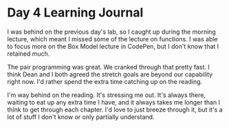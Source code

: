 # Day 4 Learning Journal

I was behind on the previous day's lab, so I caught up during the morning lecture, which meant I missed some of the lecture on functions. I was able to focus more on the Box Model lecture in CodePen, but I don't know that I retained much.

The pair programming was great. We cranked through that pretty fast. I think Dean and I both agreed the stretch goals are beyond our capability right now. I'd rather spend the extra time catching up on the reading.

I'm way behind on the reading. It's stressing me out. It's always there, waiting to eat up any extra time I have, and it always takes me longer than I think to get through each chapter. I'd love to just breeze through it, but it's a lot of stuff I don't know or only partially understand.
